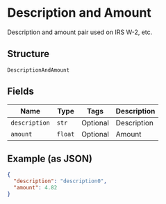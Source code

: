 
# Description and Amount

Description and amount pair used on IRS W-2, etc.

## Structure

`DescriptionAndAmount`

## Fields

| Name | Type | Tags | Description |
|  --- | --- | --- | --- |
| `description` | `str` | Optional | Description |
| `amount` | `float` | Optional | Amount |

## Example (as JSON)

```json
{
  "description": "description0",
  "amount": 4.82
}
```

